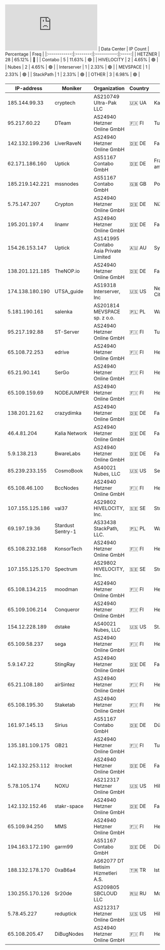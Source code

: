 ![Diagramm](https://github.com/obajay/StateSync-snapshots/blob/main/Projects/Uptick/1/README.md)
| Data Center | IP Count | Percentage | Freq |
|:------------:|:--------:|:-----------:|:-----:|
| HETZNER | 28 | 65.12% | 🔴 |
| Contabo | 5 | 11.63% | 🟢 |
| HIVELOCITY | 2 | 4.65% | 🟢 |
| Nubes | 2 | 4.65% | 🟢 |
| Interserver | 1 | 2.33% | 🟢 |
| MEVSPACE | 1 | 2.33% | 🟢 |
| StackPath | 1 | 2.33% | 🟢 |
| OTHER | 3 | 6.98% | 🟢 |

<!-- START_TABLE -->
| IP-address | Moniker | Organization | Country | City |
|-------------|---------|---------------|---------|------|
| 185.144.99.33 | cryptech | AS210749 Ultra-Pak LLC | 🇺🇦 UA | Kamyanske |
| 95.217.60.22 | DTeam | AS24940 Hetzner Online GmbH | 🇫🇮 FI | Tuusula |
| 142.132.199.236 | LiverRaveN | AS24940 Hetzner Online GmbH | 🇩🇪 DE | Falkenstein |
| 62.171.186.160 | Uptick | AS51167 Contabo GmbH | 🇩🇪 DE | Frankfurt am Main |
| 185.219.142.221 | mssnodes | AS51167 Contabo GmbH | 🇬🇧 GB | Portsmouth |
| 5.75.147.207 | Crypton | AS24940 Hetzner Online GmbH | 🇩🇪 DE | Nürnberg |
| 195.201.197.4 | linamr | AS24940 Hetzner Online GmbH | 🇩🇪 DE | Falkenstein |
| 154.26.153.147 | Uptick | AS141995 Contabo Asia Private Limited | 🇦🇺 AU | Sydney |
| 138.201.121.185 | TheNOP.io | AS24940 Hetzner Online GmbH | 🇩🇪 DE | Falkenstein |
| 174.138.180.190 | UTSA_guide | AS19318 Interserver, Inc | 🇺🇸 US | New York City |
| 5.181.190.161 | salenka | AS201814 MEVSPACE sp. z o.o. | 🇵🇱 PL | Warsaw |
| 95.217.192.88 | ST-Server | AS24940 Hetzner Online GmbH | 🇫🇮 FI | Tuusula |
| 65.108.72.253 | edrive | AS24940 Hetzner Online GmbH | 🇫🇮 FI | Helsinki |
| 65.21.90.141 | SerGo | AS24940 Hetzner Online GmbH | 🇫🇮 FI | Helsinki |
| 65.109.159.69 | NODEJUMPER | AS24940 Hetzner Online GmbH | 🇫🇮 FI | Helsinki |
| 138.201.21.62 | crazydimka | AS24940 Hetzner Online GmbH | 🇩🇪 DE | Falkenstein |
| 46.4.81.204 | Kalia Network | AS24940 Hetzner Online GmbH | 🇩🇪 DE | Falkenstein |
| 5.9.138.213 | BwareLabs | AS24940 Hetzner Online GmbH | 🇩🇪 DE | Falkenstein |
| 85.239.233.155 | CosmoBook | AS40021 Nubes, LLC | 🇺🇸 US | Seattle |
| 65.108.46.100 | BccNodes | AS24940 Hetzner Online GmbH | 🇫🇮 FI | Helsinki |
| 107.155.125.186 | val37 | AS29802 HIVELOCITY, Inc. | 🇸🇪 SE | Stockholm |
| 69.197.19.36 | Stardust Sentry-1 | AS33438 StackPath, LLC. | 🇵🇱 PL | Warsaw |
| 65.108.232.168 | KonsorTech | AS24940 Hetzner Online GmbH | 🇫🇮 FI | Helsinki |
| 107.155.125.170 | Spectrum | AS29802 HIVELOCITY, Inc. | 🇸🇪 SE | Stockholm |
| 65.108.134.215 | moodman | AS24940 Hetzner Online GmbH | 🇫🇮 FI | Helsinki |
| 65.109.106.214 | Conqueror | AS24940 Hetzner Online GmbH | 🇫🇮 FI | Helsinki |
| 154.12.228.189 | dstake | AS40021 Nubes, LLC | 🇺🇸 US | St. Louis |
| 65.109.58.237 | sega | AS24940 Hetzner Online GmbH | 🇫🇮 FI | Helsinki |
| 5.9.147.22 | StingRay | AS24940 Hetzner Online GmbH | 🇩🇪 DE | Falkenstein |
| 65.21.108.180 | airSintez | AS24940 Hetzner Online GmbH | 🇫🇮 FI | Helsinki |
| 65.108.195.30 | Staketab | AS24940 Hetzner Online GmbH | 🇫🇮 FI | Helsinki |
| 161.97.145.13 | Sirius | AS51167 Contabo GmbH | 🇩🇪 DE | Düsseldorf |
| 135.181.109.175 | GB21 | AS24940 Hetzner Online GmbH | 🇫🇮 FI | Tuusula |
| 142.132.253.112 | itrocket | AS24940 Hetzner Online GmbH | 🇩🇪 DE | Falkenstein |
| 5.78.105.174 | NOXU | AS212317 Hetzner Online GmbH | 🇺🇸 US | Hillsboro |
| 142.132.152.46 | stakr-space | AS24940 Hetzner Online GmbH | 🇩🇪 DE | Falkenstein |
| 65.109.94.250 | MMS | AS24940 Hetzner Online GmbH | 🇫🇮 FI | Helsinki |
| 194.163.172.190 | garm99 | AS51167 Contabo GmbH | 🇩🇪 DE | Düsseldorf |
| 188.132.178.170 | 0xaB6a4 | AS62077 DT Iletisim Hizmetleri A.S. | 🇹🇷 TR | Istanbul |
| 130.255.170.126 | Sr20de | AS209805 SBCLOUD LLC | 🇷🇺 RU | Moscow |
| 5.78.45.227 | reduptick | AS212317 Hetzner Online GmbH | 🇺🇸 US | Hillsboro |
| 65.108.205.47 | DiBugNodes | AS24940 Hetzner Online GmbH | 🇫🇮 FI | Helsinki |

<!-- END_TABLE -->